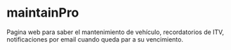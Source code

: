 # maintainPro
Pagina web para saber el mantenimiento de vehículo, recordatorios de ITV, notificaciones por email cuando queda par a su vencimiento.
